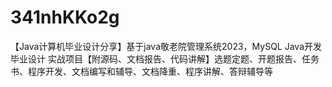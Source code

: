 # 341nhKKo2g
【Java计算机毕业设计分享】基于java敬老院管理系统2023，MySQL Java开发 毕业设计 实战项目【附源码、文档报告、代码讲解】选题定题、开题报告、任务书、程序开发、文档编写和辅导、文档降重、程序讲解、答辩辅导等
